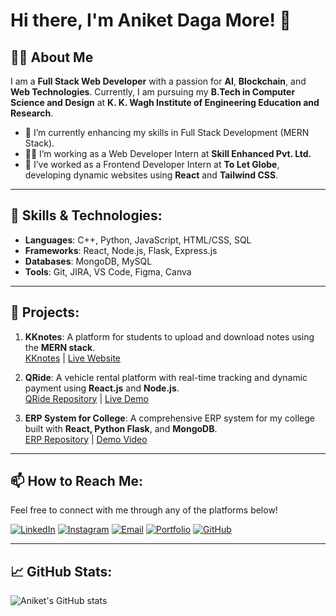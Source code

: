 # Hi there, I'm Aniket Daga More! 👋

## 👨‍💻 About Me
I am a **Full Stack Web Developer** with a passion for **AI**, **Blockchain**, and **Web Technologies**. Currently, I am pursuing my **B.Tech in Computer Science and Design** at **K. K. Wagh Institute of Engineering Education and Research**.

- 🌱 I’m currently enhancing my skills in Full Stack Development (MERN Stack).
- 👨‍💻 I’m working as a Web Developer Intern at **Skill Enhanced Pvt. Ltd.**
- 💼 I’ve worked as a Frontend Developer Intern at **To Let Globe**, developing dynamic websites using **React** and **Tailwind CSS**.

---

## 🔧 Skills & Technologies:
- **Languages**: C++, Python, JavaScript, HTML/CSS, SQL
- **Frameworks**: React, Node.js, Flask, Express.js
- **Databases**: MongoDB, MySQL
- **Tools**: Git, JIRA, VS Code, Figma, Canva

---

## 🚀 Projects:
1. **KKnotes**: A platform for students to upload and download notes using the **MERN stack**.  
   [KKnotes](https://github.com/anni02th) | [Live Website](https://kknotes.site)

2. **QRide**: A vehicle rental platform with real-time tracking and dynamic payment using **React.js** and **Node.js**.  
   [QRide Repository](https://rasika2670.github.io/QRides/) | [Live Demo](https://qride.netlify.app)

3. **ERP System for College**: A comprehensive ERP system for my college built with **React, Python Flask**, and **MongoDB**.  
   [ERP Repository](https://github.com/anni02th/Webathon-Mumbai) | [Demo Video](https://drive.google.com/file/d/1t9sIKsSK3nMh54m11sHhkRQ7yn8AC6rD/view)

---

## 📫 How to Reach Me:
Feel free to connect with me through any of the platforms below!

[![LinkedIn](https://img.shields.io/badge/LinkedIn-0077B5?style=for-the-badge&logo=linkedin&logoColor=white)](https://www.linkedin.com/in/aniket-more-b23b24255/)
[![Instagram](https://img.shields.io/badge/Instagram-E4405F?style=for-the-badge&logo=instagram&logoColor=white)](https://www.instagram.com/)
[![Email](https://img.shields.io/badge/Email-D14836?style=for-the-badge&logo=gmail&logoColor=white)](mailto:work.anni02th@gmail.com)
[![Portfolio](https://img.shields.io/badge/Portfolio-000000?style=for-the-badge&logo=About.me&logoColor=white)](https://aniketdmore.netlify.app/)
[![GitHub](https://img.shields.io/badge/GitHub-100000?style=for-the-badge&logo=github&logoColor=white)](https://github.com/anni02th)

---

## 📈 GitHub Stats:
![Aniket's GitHub stats](https://github-readme-stats.vercel.app/api?username=anni02th&show_icons=true&theme=radical)
